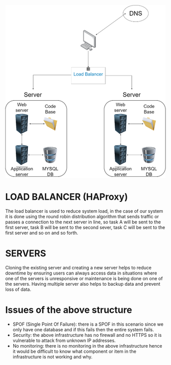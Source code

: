 ![distributed system](1-distributed_web_infrastructure.png)

# LOAD BALANCER (HAProxy)

The load balancer is used to reduce system load, in the case of our system it is done using the round robin distribution algorithm that sends traffic or passes a connection to the next server in line, so task A will be sent to the first server, task B will be sent to the second sever, task C will be sent to the first server and so on and so forth.


# SERVERS

Cloning the existing server and creating a new server helps to reduce downtime by ensuring users can always access data in situations where one of the servers is unresponsive or maintenance is being done on one of the servers. Having multiple server also helps to backup data and prevent loss of data.

# Issues of the above structure

- SPOF (Single Point Of Failure): there is a SPOF in this scenario since we only have one database and if this fails then the entire system fails.
- Security: the above infrastructure has no firewall and no HTTPS so it is vulnerable to attack from unknown IP addresses.
- No monitoring: there is no monitoring in the above infrastructure hence it would be difficult to know what component or item in the infrastructure is not working and why.

